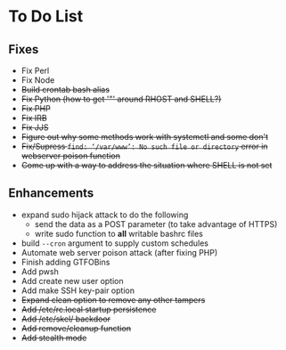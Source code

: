 # To Do List

## Fixes

- Fix Perl
- Fix Node
- ~~Build crontab bash alias~~
- ~~Fix Python (how to get '"' around RHOST and SHELL?)~~
- ~~Fix PHP~~
- ~~Fix IRB~~
- ~~Fix JJS~~
- ~~Figure out why some methods work with systemctl and some don't~~
- ~~Fix/Supress `find: ‘/var/www’: No such file or directory` error in webserver poison function~~
- ~~Come up with a way to address the situation where SHELL is not set~~

## Enhancements

- expand sudo hijack attack to do the following
	- send the data as a POST parameter (to take advantage of HTTPS)
	- write sudo function to <b>all</b> writable bashrc files
- build `--cron` argument to supply custom schedules
- Automate web server poison attack (after fixing PHP)
- Finish adding GTFOBins
- Add pwsh
- Add create new user option
- Add make SSH key-pair option
- ~~Expand clean option to remove any other tampers~~
- ~~Add /etc/rc.local startup persistence~~
- ~~Add /etc/skel/ backdoor~~
- ~~Add remove/cleanup function~~
- ~~Add stealth mode~~

